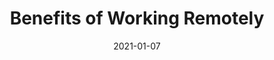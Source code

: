 ---
layout: post
title: Benefits of Working Remotely
date: 2021-01-07
description: MakeoverMonday 2020/W32 about the benefits of remote work
img: benefits-of-working-remotely.png
tags: [remote, work, survey, makeovermonday]
original: https://www.visualcapitalist.com/wp-content/uploads/2020/05/benefits-of-remote-working.png
makeover: https://public.tableau.com/views/HorizontalSankeyTemplate_16100584947670/Sankey?:language=en-GB&:display_count=y&publish=yes&:origin=viz_share_link
---
